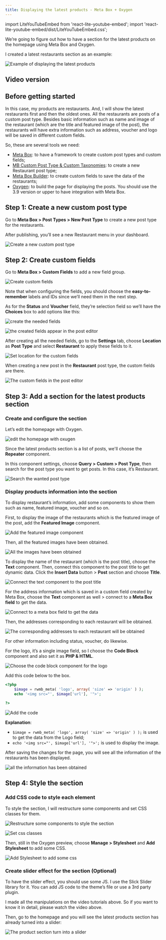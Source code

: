```yaml
---
title: Displaying the latest products - Meta Box + Oxygen
---
```


import LiteYouTubeEmbed from 'react-lite-youtube-embed';
import 'react-lite-youtube-embed/dist/LiteYouTubeEmbed.css';

We’re going to figure out how to have a section for the latest products on the homepage using Meta Box and Oxygen.

I created a latest restaurants section as an example:

![Example of displaying the latest products](https://i.imgur.com/EuKKW6b.gif)

## Video version

<LiteYouTubeEmbed id='2TndR67aQQk' />

## Before getting started

In this case, my products are restaurants. And, I will show the latest restaurants first and then the oldest ones. All the restaurants are posts of a custom post type. Besides basic information such as name and image of the restaurant (which are the title and featured image of the post), the restaurants will have extra information such as address, voucher and logo will be saved in different custom fields.

So, these are several tools we need:

* [Meta Box](https://metabox.io/): to have a framework to create custom post types and custom fields;
* [MB Custom Post Type & Custom Taxonomies](https://metabox.io/plugins/custom-post-type/): to create a new Restaurant post type;
* [Meta Box Builder](https://metabox.io/plugins/meta-box-builder/): to create custom fields to save the data of the restaurants;
* [Oxygen](https://oxygenbuilder.com/): to build the page for displaying the posts. You should use the 3.9 version or upper to have integration with Meta Box.

## Step 1: Create a new custom post type

Go to **Meta Box > Post Types > New Post Type** to create a new post type for the restaurants.

After publishing, you’ll see a new Restaurant menu in your dashboard.

![Create a new custom post type](https://i.imgur.com/07DcNhO.png)

## Step 2: Create custom fields

Go to **Meta Box > Custom Fields** to add a new field group.

![Create custom fields](https://i.imgur.com/UzCCNUn.png)

Note that when configuring the fields, you should choose the **easy-to-remember** labels and IDs since we’ll need them in the next step.

As for the **Status** and **Voucher** field, they’re selection field so we’ll have the **Choices** box to add options like this:

![create the needed fields](https://i.imgur.com/v4ZGH5g.png)

![the created fields appear in the post editor](https://i.imgur.com/5SvFuGM.png)

After creating all the needed fields, go to the **Settings** tab, choose **Location** as **Post Type** and select **Restaurant** to apply these fields to it.

![Set location for the custom fields](https://i.imgur.com/OWPyU0n.png)

When creating a new post in the **Restaurant** post type, the custom fields are there.

![The custom fields in the post editor](https://i.imgur.com/AvwlKLv.png)

## Step 3: Add a section for the latest products section

### Create and configure the section

Let’s edit the homepage with Oxygen.

![edit the homepage with oxugen](https://i.imgur.com/Dr8Hh8R.png)

Since the latest products section is a list of posts, we'll choose the **Repeater** component.

In this component settings, choose **Query > Custom > Post Type**, then search for the post type you want to get posts. In this case, it’s Restaurant.

![Search the wanted post type](https://i.imgur.com/cZbISWW.gif)

### Display products information into the section

To display restaurant’s information, add some components to show them such as name, featured image, voucher and so on.

First, to display the image of the restaurants which is the featured image of the post, add the **Featured Image** component.

![Add the featured image component](https://i.imgur.com/p0Xta9O.png)

Then, all the featured images have been obtained.

![All the images have been obtained](https://i.imgur.com/qEvXZJZ.png)

To display the name of the restaurant (which is the post title), choose the **Text** component. Then, connect this component to the post title to get dynamic data. Click the **Insert Data** button > **Post** section and choose **Title**.

![Connect the text component to the post title](https://i.imgur.com/o0kBW3B.gif)

For the address information which is saved in a custom field created by Meta Box, choose the **Text** component as well > connect to a **Meta Box field** to get the data.

![Connect to a meta box field to get the data](https://i.imgur.com/5xauy4K.gif)

Then, the addresses corresponding to each restaurant will be obtained.

![The corresponding addresses to each restaurant will be obtained](https://i.imgur.com/L347E1G.png)

For other information including status, voucher, do likewise.

For the logo, it’s a single image field, so I choose the **Code Block** component and also set it as **PHP & HTML**.

![Choose the code block component for the logo](https://i.imgur.com/NGhmyMM.png)

Add this code below to the box.
```php
<?php
    $image = rwmb_meta( 'logo', array( 'size' => 'origin' ) );
    echo '<img src="', $image['url'], '">';

?>
```

![Add the code](https://i.imgur.com/CqF0XJE.png)

**Explanation**:

* `$image = rwmb_meta( 'logo', array( 'size' => 'origin' ) );` is used to get the data from the Logo field;
* `echo '<img src="', $image['url'], '">';` is used to display the image.

After saving the changes for the page, you will see all the information of the restaurants has been displayed.

![all the information has been obtained](https://i.imgur.com/MZ15y7n.gif)

## Step 4: Style the section

### Add CSS code to style each element

To style the section, I will restructure some components and set CSS classes for them.


![Restructure some components to style the section](https://i.imgur.com/CUmsUXy.gif)

![Set css classes](https://i.imgur.com/wmRhexi.png)

Then, still in the Oxygen preview, choose **Manage > Stylesheet** and **Add Stylesheet** to add some CSS.

![Add Stylesheet to add some css](https://i.imgur.com/zXm13Wc.gif)

### Create slider effect for the section (Optional)

To have the slider effect, you should use some JS. I use the Slick Slider library for it. You can add JS code to the theme’s file or use a 3rd party plugin.

I made all the manipulations on the video tutorials above. So if you want to know it in detail, please watch the video above.

Then, go to the homepage and you will see the latest products section has already turned into a slider:

![The product section turn into a slider](https://i.imgur.com/EuKKW6b.gif)
